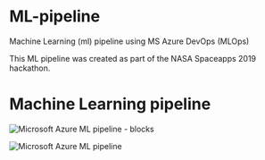 # ML-pipeline
Machine Learning (ml) pipeline using MS Azure DevOps (MLOps)

This ML pipeline was created as part of the NASA Spaceapps 2019 hackathon.

# Machine Learning pipeline

![Microsoft Azure ML pipeline - blocks](https://github.com/EXYNOS-999/NASA_LOST_DATA/blob/master/ML%20pipeline%202.png)

![Microsoft Azure ML pipeline](https://github.com/EXYNOS-999/NASA_LOST_DATA/blob/master/ML%20pipeline.png)
